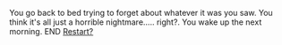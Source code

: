 You go back to bed trying to forget about whatever it was you saw. You think it's all just a horrible nightmare..... right?. You wake up the next morning.
END
[Restart?](../home.md)